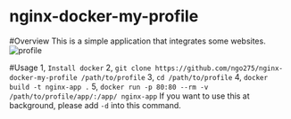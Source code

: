 # nginx-docker-my-profile

#Overview
This is a simple application that integrates some websites.
![profile](https://s3-ap-northeast-1.amazonaws.com/ngo275.asset/Gif/profile.gif)

#Usage
1, `Install docker`
2, `git clone https://github.com/ngo275/nginx-docker-my-profile /path/to/profile`
3, `cd /path/to/profile`
4, `docker build -t nginx-app .`
5, `docker run -p 80:80 --rm -v /path/to/profile/app/:/app/ nginx-app`
If you want to use this at background, please add `-d` into this command.

